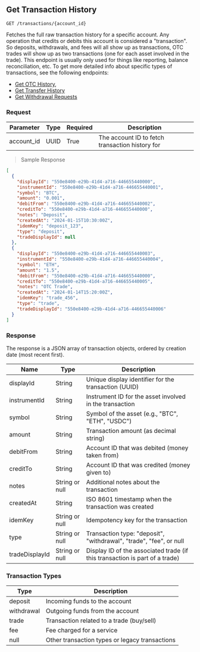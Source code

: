 ## Get Transaction History

`GET /transactions/{account_id}`

Fetches the full raw transaction history for a specific account. Any operation that credits or debits this account is considered a "transaction". So deposits, withdrawals, and fees will all show up as transactions, OTC trades will show up as two transactions (one for each asset involved in the trade). This endpoint is usually only used for things like reporting, balance reconciliation, etc. To get more detailed info about specific types of transactions, see the following endpoints:

- [Get OTC History](#get-otc-history),
- [Get Transfer History](#get-transfer-history)
- [Get Withdrawal Requests](#get-withdrawal-requests)

### Request

|Parameter|Type|Required|Description|
|---|---|---|---|
|account_id|UUID|True|The account ID to fetch transaction history for|

> Sample Response

```json
[
  {
    "displayId": "550e8400-e29b-41d4-a716-446655440000",
    "instrumentId": "550e8400-e29b-41d4-a716-446655440001",
    "symbol": "BTC",
    "amount": "0.001",
    "debitFrom": "550e8400-e29b-41d4-a716-446655440002",
    "creditTo": "550e8400-e29b-41d4-a716-446655440000",
    "notes": "Deposit",
    "createdAt": "2024-01-15T10:30:00Z",
    "idemKey": "deposit_123",
    "type": "deposit",
    "tradeDisplayId": null
  },
  {
    "displayId": "550e8400-e29b-41d4-a716-446655440003",
    "instrumentId": "550e8400-e29b-41d4-a716-446655440004",
    "symbol": "ETH",
    "amount": "1.5",
    "debitFrom": "550e8400-e29b-41d4-a716-446655440000",
    "creditTo": "550e8400-e29b-41d4-a716-446655440005",
    "notes": "OTC Trade",
    "createdAt": "2024-01-14T15:20:00Z",
    "idemKey": "trade_456",
    "type": "trade",
    "tradeDisplayId": "550e8400-e29b-41d4-a716-446655440006"
  }
]
```

### Response

The response is a JSON array of transaction objects, ordered by creation date (most recent first).

|Name|Type|Description|
|---|---|---|
|displayId|String|Unique display identifier for the transaction (UUID)|
|instrumentId|String|Instrument ID for the asset involved in the transaction|
|symbol|String|Symbol of the asset (e.g., "BTC", "ETH", "USDC")|
|amount|String|Transaction amount (as decimal string)|
|debitFrom|String|Account ID that was debited (money taken from)|
|creditTo|String|Account ID that was credited (money given to)|
|notes|String or null|Additional notes about the transaction|
|createdAt|String|ISO 8601 timestamp when the transaction was created|
|idemKey|String or null|Idempotency key for the transaction|
|type|String or null|Transaction type: "deposit", "withdrawal", "trade", "fee", or null|
|tradeDisplayId|String or null|Display ID of the associated trade (if this transaction is part of a trade)|

### Transaction Types

|Type|Description|
|---|---|
|deposit|Incoming funds to the account|
|withdrawal|Outgoing funds from the account|
|trade|Transaction related to a trade (buy/sell)|
|fee|Fee charged for a service|
|null|Other transaction types or legacy transactions|
